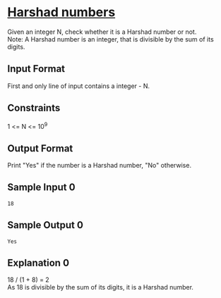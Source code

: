 # [Harshad numbers](https://www.hackerrank.com/contests/smart-interviews-basic/challenges/si-basic-harshad-number/problem)

Given an integer N, check whether it is a Harshad number or not.</br>
Note: A Harshad number is an integer, that is divisible by the sum of its digits.

## Input Format

First and only line of input contains a integer - N.

## Constraints

1 <= N <= 10<sup>9</sup>

## Output Format

Print "Yes" if the number is a Harshad number, "No" otherwise.

## Sample Input 0
```
18
```
## Sample Output 0
```
Yes
```
## Explanation 0

18 / (1 + 8) = 2</br>
As 18 is divisible by the sum of its digits, it is a Harshad number.